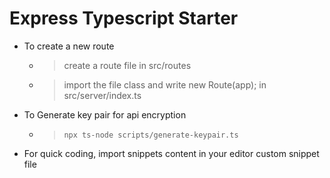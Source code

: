# Express Typescript Starter

* To create a new route 
  * > create a route file in src/routes
  * > import the file class and write new Route(app);  in src/server/index.ts

* To Generate key pair for api encryption
  * > ` npx ts-node scripts/generate-keypair.ts `

* For quick coding, import snippets content in your editor custom snippet file